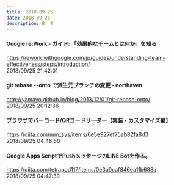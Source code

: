 ```yaml
---
title: 2018-09-25
date: 2018-09-25
description: B! 4
---
```


####    Google re:Work - ガイド: 「効果的なチームとは何か」を知る 
https://rework.withgoogle.com/jp/guides/understanding-team-effectiveness/steps/introduction/<br>
2018/09/25 21:42:01<br>


#### git rebase --onto で派生元ブランチの変更 - northaven
http://yamayo.github.io/blog/2013/12/01/git-rebase-onto/<br>
2018/09/25 20:12:36<br>


#### ブラウザでバーコード/QRコードリーダー【実装・カスタマイズ編】
https://qiita.com/mm_sys/items/6e5e927ef75ab82fa8d3<br>
2018/09/25 04:48:50<br>


#### Google Apps ScriptでPushメッセージのLINE Botを作る。
https://qiita.com/tetrapod117/items/0e3a9caf846ea11b688a<br>
2018/09/25 04:47:39<br>


